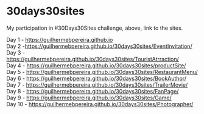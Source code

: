 # 30days30sites
My participation in #30Days30Sites challenge, above, link to the sites.

Day 1 - https://guilhermebpereira.github.io <br>
Day 2 -https://guilhermebpereira.github.io/30days30sites/EventInvitation/ <br>
Day 3 - https://guilhermebpereira.github.io/30days30sites/TouristAtrraction/ <br>
Day 4 - https://guilhermebpereira.github.io/30days30sites/productSite/ <br>
Day 5 - https://guilhermebpereira.github.io/30days30sites/RestaurantMenu/ <br>
Day 6 - https://guilhermebpereira.github.io/30days30sites/BookAuthor/ <br>
Day 7 - https://guilhermebpereira.github.io/30days30sites/TrailerMovie/ <br>
Day 8 - https://guilhermebpereira.github.io/30days30sites/FanPage/ <br>
Day 9 - https://guilhermebpereira.github.io/30days30sites/Game/ <br>
Day 10 - https://guilhermebpereira.github.io/30days30sites/Photographer/ <br>

